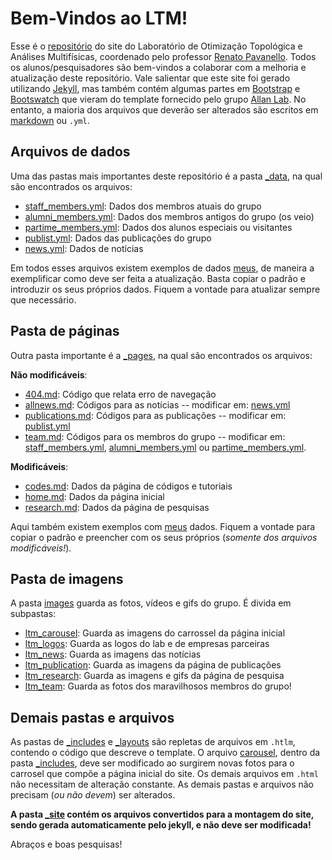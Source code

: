 # Bem-Vindos ao LTM!

Esse é o [repositório](https://github.com/LTM-Unicamp/ltm-unicamp.github.io) do site do Laboratório de Otimização Topológica e Análises Multifísicas, coordenado pelo professor [Renato Pavanello](http://lattes.cnpq.br/1014571239084005). Todos os alunos/pesquisadores são bem-vindos a colaborar com a melhoria e atualização deste repositório. Vale salientar que este site foi gerado utilizando [Jekyll](https://jekyllrb.com), mas também contém algumas partes em [Bootstrap](http://www.getbootstrap.com) e [Bootswatch](http://www.bootswatch.com) que vieram do template fornecido pelo grupo [Allan Lab](https://www.allanlab.org/). No entanto, a maioria dos arquivos que deverão ser alterados são escritos em [markdown](https://github.com/adam-p/markdown-here/wiki/Markdown-Cheatsheet) ou `.yml`.

## Arquivos de dados
Uma das pastas mais importantes deste repositório é a pasta [_data](https://github.com/LTM-Unicamp/ltm-unicamp.github.io/tree/gh-pages/_data/), na qual são encontrados os arquivos:

- [staff_members.yml](https://github.com/LTM-Unicamp/ltm-unicamp.github.io/tree/gh-pages/_data/staff_members.yml): Dados dos membros atuais do grupo
- [alumni_members.yml](https://github.com/LTM-Unicamp/ltm-unicamp.github.io/tree/gh-pages/_data/alumni_members.yml): Dados dos membros antigos do grupo (os veio)
- [partime_members.yml](https://github.com/LTM-Unicamp/ltm-unicamp.github.io/tree/gh-pages/_data/partime_members.yml): Dados dos alunos especiais ou visitantes
- [publist.yml](https://github.com/LTM-Unicamp/ltm-unicamp.github.io/tree/gh-pages/_data/publist.yml): Dados das publicações do grupo
- [news.yml](https://github.com/LTM-Unicamp/ltm-unicamp.github.io/tree/gh-pages/_data/news.yml): Dados de notícias

Em todos esses arquivos existem exemplos de dados [meus](http://lattes.cnpq.br/8648415987292827), de maneira a exemplificar como deve ser feita a atualização. Basta copiar o padrão e introduzir os seus próprios dados. Fiquem a vontade para atualizar sempre que necessário.

## Pasta de páginas
Outra pasta importante é a [_pages](https://github.com/LTM-Unicamp/ltm-unicamp.github.io/tree/gh-pages/_pages/), na qual são encontrados os arquivos:

**Não modificáveis**:
- [404.md](https://github.com/LTM-Unicamp/ltm-unicamp.github.io/tree/gh-pages/_pages/404.md): Código que relata erro de navegação
- [allnews.md](https://github.com/LTM-Unicamp/ltm-unicamp.github.io/tree/gh-pages/_pages/allnews.md): Códigos para as notícias -- modificar em: [news.yml](https://github.com/LTM-Unicamp/ltm-unicamp.github.io/tree/gh-pages/_data/news.yml)
- [publications.md](https://github.com/LTM-Unicamp/ltm-unicamp.github.io/tree/gh-pages/_pages/publications.md): Códigos para as publicações -- modificar em: [publist.yml](https://github.com/LTM-Unicamp/ltm-unicamp.github.io/blob/gh-pages/_data/publist.yml)
- [team.md](https://github.com/LTM-Unicamp/ltm-unicamp.github.io/tree/gh-pages/_pages/team.md): Códigos para os membros do grupo -- modificar em: [staff_members.yml](https://github.com/LTM-Unicamp/ltm-unicamp.github.io/tree/gh-pages/_data/staff_members.yml), [alumni_members.yml](https://github.com/LTM-Unicamp/ltm-unicamp.github.io/tree/gh-pages/_data/alumni_members.yml) ou [partime_members.yml](https://github.com/LTM-Unicamp/ltm-unicamp.github.io/tree/gh-pages/_data/partime_members.yml).

**Modificáveis**:
- [codes.md](https://github.com/LTM-Unicamp/ltm-unicamp.github.io/tree/gh-pages/_pages/codes.md): Dados da página de códigos e tutoriais
- [home.md](https://github.com/LTM-Unicamp/ltm-unicamp.github.io/tree/gh-pages/_pages/home.md): Dados da página inicial
- [research.md](https://github.com/LTM-Unicamp/ltm-unicamp.github.io/tree/gh-pages/_pages/research.md): Dados da página de pesquisas

Aqui também existem exemplos com [meus](http://lattes.cnpq.br/8648415987292827) dados. Fiquem a vontade para copiar o padrão e preencher com os seus próprios (*somente dos arquivos modificáveis!*).

## Pasta de imagens
A pasta [images](https://github.com/LTM-Unicamp/ltm-unicamp.github.io/tree/gh-pages/images/) guarda as fotos, vídeos e gifs do grupo. É divida em subpastas:

- [ltm_carousel](https://github.com/LTM-Unicamp/ltm-unicamp.github.io/tree/gh-pages/images/ltm_carousel/): Guarda as imagens do carrossel da página inicial
- [ltm_logos](https://github.com/LTM-Unicamp/ltm-unicamp.github.io/tree/gh-pages/images/ltm_logos/): Guarda as logos do lab e de empresas parceiras
- [ltm_news](https://github.com/LTM-Unicamp/ltm-unicamp.github.io/tree/gh-pages/images/ltm_news/): Guarda as imagens das notícias
- [ltm_publication](https://github.com/LTM-Unicamp/ltm-unicamp.github.io/tree/gh-pages/images/ltm_publication/): Guarda as imagens da página de publicações
- [ltm_research](https://github.com/LTM-Unicamp/ltm-unicamp.github.io/tree/gh-pages/images/ltm_research/): Guarda as imagens e gifs da página de pesquisa
- [ltm_team](https://github.com/LTM-Unicamp/ltm-unicamp.github.io/tree/gh-pages/images/ltm_team/): Guarda as fotos dos maravilhosos membros do grupo!


##  Demais pastas e arquivos 
As pastas de [_includes](https://github.com/LTM-Unicamp/ltm-unicamp.github.io/tree/gh-pages/_includes/) e [_layouts](https://github.com/LTM-Unicamp/ltm-unicamp.github.io/tree/gh-pages/_layouts/) são repletas de arquivos em `.htlm`, contendo o código que descreve o template. O arquivo [carousel](https://github.com/LTM-Unicamp/ltm-unicamp.github.io/tree/gh-pages/_includes/carousel.html), dentro da pasta [_includes](https://github.com/LTM-Unicamp/ltm-unicamp.github.io/tree/gh-pages/_includes/), deve ser modificado ao surgirem novas fotos para o carrosel que compõe a página inicial do site. Os demais arquivos em `.html` não necessitam de alteração constante. As demais pastas e arquivos não precisam (*ou não devem*) ser alterados.

**A pasta [_site](https://github.com/LTM-Unicamp/ltm-unicamp.github.io/tree/gh-pages/_site/) contém os arquivos convertidos para a montagem do site, sendo gerada automaticamente pelo jekyll, e não deve ser modificada!**


Abraços e boas pesquisas!